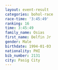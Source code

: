 ```yaml
---
layout: event-result 
categories: bohol-race 
race-time: '3:45:49'
ranking: 16
time: 3:45:49
family_name: Osias
first_name: Delfin Jr
gender: Male
birthdate: 1994-01-03
nationality: PHI
bib_number: 2131
city: Pasig City
---
```

